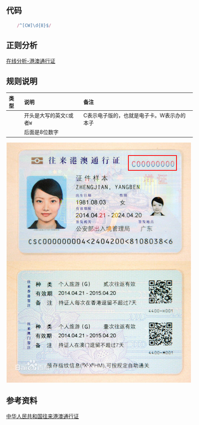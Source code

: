 ## 代码
``` js
	/^[CW]\d{8}$/
```

## 正则分析
[在线分析-港澳通行证](https://regexper.com/?#%2F%5E%5BCW%5D%5Cd%7B8%7D%24%2F "在线分析-港澳通行证")


## 规则说明

| 类型 | 说明                       | 备注                                       |
| :--- | :------------------------- | :----------------------------------------- |
|      | 开头是大写的英文`C`或者`W` | C表示电子版的，也就是电子卡。W表示办的本子 |
|      | 后面是8位数字              |                                            |
![军官证](./images/HKMacaoCard.png)


## 参考资料
[中华人民共和国往来港澳通行证](https://baike.baidu.com/item/%E4%B8%AD%E5%8D%8E%E4%BA%BA%E6%B0%91%E5%85%B1%E5%92%8C%E5%9B%BD%E5%BE%80%E6%9D%A5%E6%B8%AF%E6%BE%B3%E9%80%9A%E8%A1%8C%E8%AF%81/3685447?fr=aladdin)